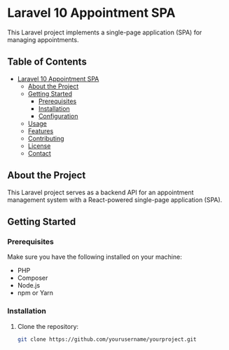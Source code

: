 # Laravel 10 Appointment SPA

This Laravel project implements a single-page application (SPA) for managing appointments.

## Table of Contents

- [Laravel 10 Appointment SPA](#laravel-10-appointment-spa)
  - [About the Project](#about-the-project)
  - [Getting Started](#getting-started)
    - [Prerequisites](#prerequisites)
    - [Installation](#installation)
    - [Configuration](#configuration)
  - [Usage](#usage)
  - [Features](#features)
  - [Contributing](#contributing)
  - [License](#license)
  - [Contact](#contact)

## About the Project

This Laravel project serves as a backend API for an appointment management system with a React-powered single-page application (SPA).

## Getting Started

### Prerequisites

Make sure you have the following installed on your machine:

- PHP
- Composer
- Node.js
- npm or Yarn

### Installation

1. Clone the repository:

   ```bash
   git clone https://github.com/yourusername/yourproject.git
